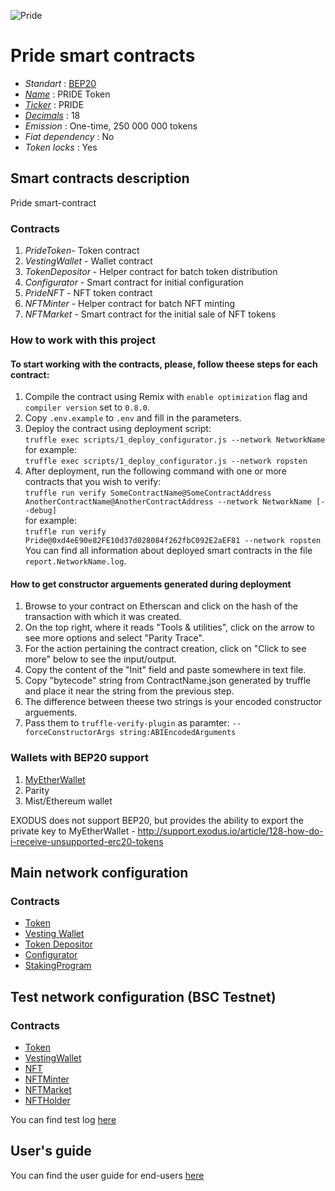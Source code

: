 ![Pride](logo.png "PRIDE Token")

# Pride smart contracts

* _Standart_        : [BEP20](https://github.com/binance-chain/BEPs/blob/master/BEP20.md)
* _[Name](https://github.com/binance-chain/BEPs/blob/master/BEP20.md#5111-name)_              : PRIDE Token
* _[Ticker](https://github.com/binance-chain/BEPs/blob/master/BEP20.md#5112-symbol)_          : PRIDE
* _[Decimals](https://github.com/binance-chain/BEPs/blob/master/BEP20.md#5113-decimals)_      : 18
* _Emission_        : One-time, 250 000 000 tokens
* _Fiat dependency_ : No
* _Token locks_     : Yes

## Smart contracts description

Pride smart-contract

### Contracts
1. _PrideToken_- Token contract
2. _VestingWallet_ - Wallet contract
3. _TokenDepositor_ - Helper contract for batch token distribution
4. _Configurator_ - Smart contract for initial configuration
5. _PrideNFT_ - NFT token contract
6. _NFTMinter_ - Helper contract for batch NFT minting
7. _NFTMarket_ - Smart contract for the initial sale of NFT tokens

### How to work with this project
#### To start working with the contracts, please, follow theese steps for each contract:
1. Compile the contract using Remix with `enable optimization` flag and `compiler version` set to `0.8.0`.
2. Copy `.env.example` to `.env` and fill in the parameters.
2. Deploy the contract using deployment script:  
   ```truffle exec scripts/1_deploy_configurator.js --network NetworkName```  
   for example:  
   ```truffle exec scripts/1_deploy_configurator.js --network ropsten```
3. After deployment, run the following command with one or more contracts that you wish to verify:  
    ```truffle run verify SomeContractName@SomeContractAddress AnotherContractName@AnotherContractAddress --network NetworkName [--debug]```  
    for example:  
    ```truffle run verify  Pride@0xd4eE90e82FE10d37d028084f262fbC092E2aEF81 --network ropsten```  
    You can find all information about deployed smart contracts in the file `report.NetworkName.log`.
#### How to get constructor arguements generated during deployment
1. Browse to your contract on Etherscan and click on the hash of the transaction with which it was created.
2. On the top right, where it reads "Tools & utilities", click on the arrow to see more options and select "Parity Trace".
3. For the action pertaining the contract creation, click on "Click to see more" below to see the input/output.
4. Copy the content of the "Init" field and paste somewhere in text file.
5. Copy "bytecode" string from ContractName.json generated by truffle and place it near the string from the previous step.
6. The difference between theese two strings is your encoded constructor arguements.
7. Pass them to `truffle-verify-plugin` as paramter: `--forceConstructorArgs string:ABIEncodedArguments`

### Wallets with BEP20 support
1. [MyEtherWallet](https://www.myetherwallet.com)
2. Parity
3. Mist/Ethereum wallet

EXODUS does not support BEP20, but provides the ability to export the private key to MyEtherWallet - http://support.exodus.io/article/128-how-do-i-receive-unsupported-erc20-tokens

## Main network configuration
### Contracts
* [Token](https://bscscan.com/address/0x085d15db9c7cd3df188422f88ec41ec573d691b9)
* [Vesting Wallet](https://bscscan.com/address/0xA8d3eEF1ca4f3eFB7289B19E31885a149B211Bd7)
* [Token Depositor](https://bscscan.com/address/0xF26e41b7ca8C8dAdc8798D75D85FBD853883234F)
* [Configurator](https://bscscan.com/address/0xB5037be25B0D4CC949f9BBFA2BaE62e3FcCca0DD)
* [StakingProgram](https://bscscan.com/address/0x723C896e82a6c4A617d4e1eace1Bb43070D8A2f3)

## Test network configuration (BSC Testnet)
### Contracts
* [Token](https://testnet.bscscan.com/token/0x0D8E7c62f192725d14559cC1DfDD884F9e8BA7Fb)
* [VestingWallet](https://testnet.bscscan.com/address/0xed3956e63bC7d848950BcC6B2B1c7957d5BBE7a4)
* [NFT](https://testnet.bscscan.com/token/0x363189488bcd7b928de7f954a131637fac0fe4b0)
* [NFTMinter](https://testnet.bscscan.com/address/0x44c83C73FdEAD903D37f29fC1c6867652df89Aed)
* [NFTMarket](https://testnet.bscscan.com/address/0xad9d95b009b60DC3867d5CA400A778506A93e540)
* [NFTHolder](https://testnet.bscscan.com/address/0x4844E0d8eABD4e22dB40020A574c26feec6cf105)

You can find test log [here](docs/testnet.log.md)

## User's guide
You can find the user guide for end-users [here](docs/user.md)
